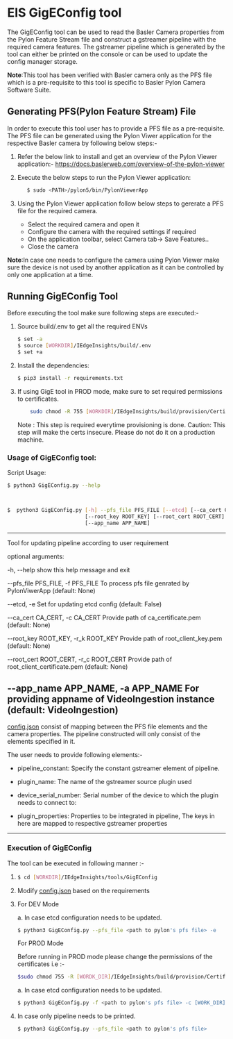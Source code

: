 # EIS GigEConfig tool


The GigEConfig tool can be used to read the Basler Camera properties from the Pylon Feature Stream file and construct a gstreamer pipeline with the required camera features. The gstreamer pipeline which is generated by the tool can either be printed on the console or can be used to update the config manager storage.

**Note**:This tool has been verified with Basler camera only as the PFS file which is a pre-requisite to this tool is specific to Basler Pylon Camera Software Suite.

## Generating PFS(Pylon Feature Stream) File

In order to execute this tool user has to provide a PFS file as a pre-requisite. The PFS file can be generated using the Pylon Viwer application for the respective Basler camera by following below steps:-

1.  Refer the below link to install and get an overview of the Pylon Viewer application:-
    https://docs.baslerweb.com/overview-of-the-pylon-viewer

2. Execute the below steps to run the Pylon Viewer application:

   ```sh
      $ sudo <PATH>/pylon5/bin/PylonViewerApp
   ```

3. Using the Pylon Viewer application follow below steps to gererate a PFS file for the required camera.

   * Select the required camera and open it
   * Configure the camera  with the required settings if required
   * On the application toolbar, select Camera tab-> Save Features..
   * Close the camera

**Note**:In case one needs to configure the camera using Pylon Viewer make sure the device is not used by another application as it can be controlled by only one application at a time.

## Running GigEConfig Tool

Before executing the tool make sure following steps are executed:-

1. Source build/.env to get all the required ENVs

    ```sh
    $ set -a
    $ source [WORKDIR]/IEdgeInsights/build/.env
    $ set +a
    ```
2. Install the dependencies:

    ```sh
    $ pip3 install -r requirements.txt
    ```
3. If using GigE tool in PROD mode, make sure to set required permissions to certificates.

    ```sh
        sudo chmod -R 755 [WORKDIR]/IEdgeInsights/build/provision/Certificates
    ```
    Note : This step is required everytime provisioning is done.
    Caution: This step will make the certs insecure. Please do not do it on a production machine.

### Usage of GigEConfig tool:

Script Usage:

```sh
$ python3 GigEConfig.py --help



$  python3 GigEConfig.py [-h] --pfs_file PFS_FILE [--etcd] [--ca_cert CA_CERT]
                         [--root_key ROOT_KEY] [--root_cert ROOT_CERT]
                         [--app_name APP_NAME]
```
----
Tool for updating pipeline according to user requirement

optional arguments:

  -h, --help            show this help message and exit

  --pfs_file PFS_FILE, -f PFS_FILE
                        To process pfs file genrated by PylonViwerApp (default: None)

  --etcd, -e            Set for updating etcd config (default: False)

  --ca_cert CA_CERT, -c CA_CERT
                        Provide path of ca_certificate.pem (default: None)

  --root_key ROOT_KEY, -r_k ROOT_KEY
                        Provide path of root_client_key.pem (default: None)

  --root_cert ROOT_CERT, -r_c ROOT_CERT
                        Provide path of root_client_certificate.pem (default: None)

  --app_name APP_NAME, -a APP_NAME
                        For providing appname of VideoIngestion instance (default: VideoIngestion)
----
[config.json](config.json) consist of mapping between the PFS file elements and the camera properties. The pipeline constructed will only consist of the elements specified in it.

The user needs to provide following elements:-

* pipeline_constant: Specify the constant gstreamer element of pipeline.

* plugin_name: The name of the gstreamer source plugin used

* device_serial_number: Serial number of the device to which the plugin needs to connect to:

* plugin_properties: Properties to be integrated in pipeline, The keys in here are mapped to respective gstreamer properties
----

### Execution of GigEConfig

The tool can be executed in following manner :-

1. ```sh
   $ cd [WORKDIR]/IEdgeInsights/tools/GigEConfig
   ```

2. Modify [config.json](config.json) based on the requirements


3. For DEV Mode

    a. In case etcd configuration needs to be updated.

    ```sh
    $ python3 GigEConfig.py --pfs_file <path to pylon's pfs file> -e
    ```
    For PROD Mode

    Before running in PROD mode please change the permissions of the certificates i.e :-

    ```sh
    $sudo chmod 755 -R [WORDK_DIR]/IEdgeInsights/build/provision/Certificates
    ```

    a. In case etcd configuration needs to be updated.

    ```sh
    $ python3 GigEConfig.py -f <path to pylon's pfs file> -c [WORK_DIR]/IEdgeInsights/build/provision/Certificates/ca/ca_certificate.pem -r_k [WORK_DIR]/IEdgeInsights/build/provision/Certificates/root/root_client_key.pem -r_c [WORK_DIR]IEdgeInsights/build/provision/Certificates/root/root_client_certificate.pem -e
    ```
4. In case only pipeline needs to be printed.

    ```sh
    $ python3 GigEConfig.py --pfs_file <path to pylon's pfs file>
    ```

